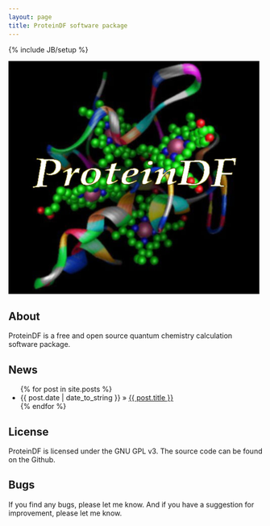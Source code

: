 ```yaml
---
layout: page
title: ProteinDF software package
---
```

{% include JB/setup %}

![ProteinDF logo](img/PDFLOGO.jpg "ProteinDF logo")

## About
ProteinDF is a free and open source quantum chemistry calculation software package.

## News
<ul class="posts">
  {% for post in site.posts %}
    <li><span>{{ post.date | date_to_string }}</span> &raquo; <a href="{{ BASE_PATH }}{{ post.url }}">{{ post.title }}</a></li>  {% endfor %}
</ul>

## License

ProteinDF is licensed under the GNU GPL v3.
The source code can be found on the Github.

## Bugs

If you find any bugs, please let me know.
And if you have a suggestion for improvement, please let me know.
